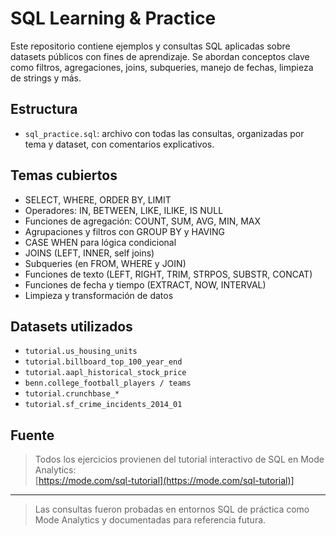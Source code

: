 # SQL Learning & Practice

Este repositorio contiene ejemplos y consultas SQL aplicadas sobre datasets públicos con fines de aprendizaje. Se abordan conceptos clave como filtros, agregaciones, joins, subqueries, manejo de fechas, limpieza de strings y más.

## Estructura

- `sql_practice.sql`: archivo con todas las consultas, organizadas por tema y dataset, con comentarios explicativos.

## Temas cubiertos

- SELECT, WHERE, ORDER BY, LIMIT
- Operadores: IN, BETWEEN, LIKE, ILIKE, IS NULL
- Funciones de agregación: COUNT, SUM, AVG, MIN, MAX
- Agrupaciones y filtros con GROUP BY y HAVING
- CASE WHEN para lógica condicional
- JOINS (LEFT, INNER, self joins)
- Subqueries (en FROM, WHERE y JOIN)
- Funciones de texto (LEFT, RIGHT, TRIM, STRPOS, SUBSTR, CONCAT)
- Funciones de fecha y tiempo (EXTRACT, NOW, INTERVAL)
- Limpieza y transformación de datos

## Datasets utilizados

- `tutorial.us_housing_units`
- `tutorial.billboard_top_100_year_end`
- `tutorial.aapl_historical_stock_price`
- `benn.college_football_players / teams`
- `tutorial.crunchbase_*`
- `tutorial.sf_crime_incidents_2014_01`

## Fuente

> Todos los ejercicios provienen del tutorial interactivo de SQL en Mode Analytics:  
> [https://mode.com/sql-tutorial](https://mode.com/sql-tutorial)]

---

> Las consultas fueron probadas en entornos SQL de práctica como Mode Analytics y documentadas para referencia futura.
